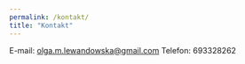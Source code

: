 ```yaml
---
permalink: /kontakt/
title: "Kontakt"
---
```


E-mail: olga.m.lewandowska@gmail.com
Telefon: 693328262
